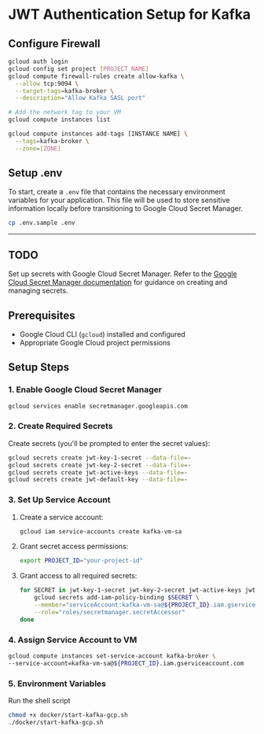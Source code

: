 # JWT Authentication Setup for Kafka

## Configure Firewall
```bash
gcloud auth login
gcloud config set project [PROJECT_NAME]
gcloud compute firewall-rules create allow-kafka \
  --allow tcp:9094 \
  --target-tags=kafka-broker \
  --description="Allow Kafka SASL port"

# Add the network tag to your VM
gcloud compute instances list

gcloud compute instances add-tags [INSTANCE NAME] \
  --tags=kafka-broker \
  --zone=[ZONE]
```

## Setup .env
To start, create a `.env` file that contains the necessary environment variables for your application. This file will be used to store sensitive information locally before transitioning to Google Cloud Secret Manager.

```bash
cp .env.sample .env
```

____

## TODO
Set up secrets with Google Cloud Secret Manager. Refer to the [Google Cloud Secret Manager documentation](https://cloud.google.com/secret-manager/docs) for guidance on creating and managing secrets.

## Prerequisites

- Google Cloud CLI (`gcloud`) installed and configured
- Appropriate Google Cloud project permissions

## Setup Steps

### 1. Enable Google Cloud Secret Manager

```bash
gcloud services enable secretmanager.googleapis.com
```

### 2. Create Required Secrets

Create secrets (you'll be prompted to enter the secret values):

```bash
gcloud secrets create jwt-key-1-secret --data-file=-
gcloud secrets create jwt-key-2-secret --data-file=-
gcloud secrets create jwt-active-keys --data-file=-
gcloud secrets create jwt-default-key --data-file=-
```

### 3. Set Up Service Account

1. Create a service account:

    ```bash
    gcloud iam service-accounts create kafka-vm-sa
    ```

2. Grant secret access permissions:

    ```bash
    export PROJECT_ID="your-project-id"
    ```

3. Grant access to all required secrets:

    ```bash
    for SECRET in jwt-key-1-secret jwt-key-2-secret jwt-active-keys jwt-default-key; do
        gcloud secrets add-iam-policy-binding $SECRET \
        --member="serviceAccount:kafka-vm-sa@${PROJECT_ID}.iam.gserviceaccount.com" \
        --role="roles/secretmanager.secretAccessor"
    done
    ```

### 4. Assign Service Account to VM

```bash
gcloud compute instances set-service-account kafka-broker \
--service-account=kafka-vm-sa@${PROJECT_ID}.iam.gserviceaccount.com
```

### 5. Environment Variables

Run the shell script

```bash
chmod +x docker/start-kafka-gcp.sh
./docker/start-kafka-gcp.sh
```
